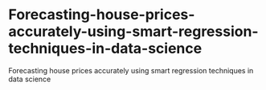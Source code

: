 # Forecasting-house-prices-accurately-using-smart-regression-techniques-in-data-science
Forecasting house prices accurately using smart regression techniques in data science
